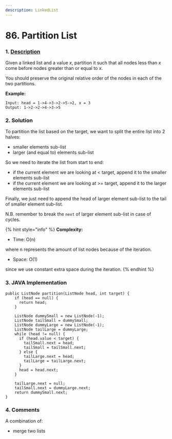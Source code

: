 ```yaml
---
description: LinkedList
---
```


# 86. Partition List

### 1. [Description](https://leetcode.com/problems/partition-list/)

Given a linked list and a value _x_, partition it such that all nodes less than _x_ come before nodes greater than or equal to _x_.

You should preserve the original relative order of the nodes in each of the two partitions.

**Example:**

```text
Input: head = 1->4->3->2->5->2, x = 3
Output: 1->2->2->4->3->5
```

### 2. Solution

To partition the list based on the target, we want to split the entire list into 2 halves:

* smaller elements sub-list
* larger \(and equal to\) elements sub-list

So we need to iterate the list from start to end:

* if the current element we are looking at &lt; target, append it to the smaller elements sub-list
* if the current element we are looking at &gt;= target, append it to the larger elements sub-list

Finally, we just need to append the head of larger element sub-list to the tail of smaller element sub-list.

N.B. remember to break the `next` of larger element sub-list in case of cycles.

{% hint style="info" %}
**Complexity:**

* Time: O\(n\)  

where n represents the amount of list nodes because of the iteration.

* Space: O\(1\) 

since we use constant extra space during the iteration.
{% endhint %}

### 3. JAVA Implementation

```text
public ListNode partition(ListNode head, int target) {
    if (head == null) {
      return head;
    }

    ListNode dummySmall = new ListNode(-1);
    ListNode tailSmall = dummySmall;
    ListNode dummyLarge = new ListNode(-1);
    ListNode tailLarge = dummyLarge;
    while (head != null) {
      if (head.value < target) {
        tailSmall.next = head;
        tailSmall = tailSmall.next;
      } else {
        tailLarge.next = head;
        tailLarge = tailLarge.next;
      }
      head = head.next;
    }

    tailLarge.next = null;
    tailSmall.next = dummyLarge.next;
    return dummySmall.next;
}
```

### 4. Comments

A combination of:

* merge two lists

